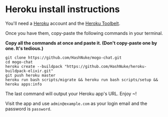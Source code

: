 # Heroku install instructions

You'll need a [Heroku](http://heroku.com) account and the [Heroku Toolbelt](https://toolbelt.heroku.com/).

Once you have them, copy-paste the following commands in your terminal.

__Copy all the commands at once and paste it. (Don't copy-paste one by one. It's tedious.)__

```
git clone https://github.com/HashNuke/mogo-chat.git
cd mogo-chat
heroku create --buildpack "https://github.com/HashNuke/heroku-buildpack-elixir.git"
git push heroku master
heroku run bash scripts/migrate && heroku run bash scripts/setup && heroku apps:info
```

The last command will output your Heroku app's URL. Enjoy ~!

Visit the app and use `admin@example.com` as your login email and the password is `password`.
